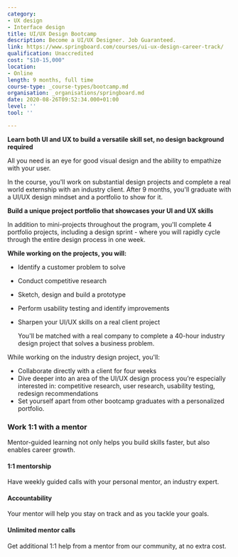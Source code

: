 ```yaml
---
category:
- UX design
- Interface design
title: UI/UX Design Bootcamp
description: Become a UI/UX Designer. Job Guaranteed.
link: https://www.springboard.com/courses/ui-ux-design-career-track/
qualification: Unaccredited
cost: "$10-15,000"
location:
- Online
length: 9 months, full time
course-type: _course-types/bootcamp.md
organisation: _organisations/springboard.md
date: 2020-08-26T09:52:34.000+01:00
level: ''
tool: ''

---
```

**Learn both UI and UX to build a versatile skill set, no design background required**

All you need is an eye for good visual design and the ability to empathize with your user.

In the course, you'll work on substantial design projects and complete a real world externship with an industry client. After 9 months, you'll graduate with a UI/UX design mindset and a portfolio to show for it.

**Build a unique project portfolio that showcases your UI and UX skills**

In addition to mini-projects throughout the program, you'll complete 4 portfolio projects, including a design sprint - where you will rapidly cycle through the entire design process in one week.

**While working on the projects, you will:**

* Identify a customer problem to solve
* Conduct competitive research
* Sketch, design and build a prototype
* Perform usability testing and identify improvements
* Sharpen your UI/UX skills on a real client project

  You'll be matched with a real company to complete a 40-hour industry design project that solves a business problem.

While working on the industry design project, you'll:
* Collaborate directly with a client for four weeks
* Dive deeper into an area of the UI/UX design process you’re especially interested in: competitive research, user research, usability testing, redesign recommendations
* Set yourself apart from other bootcamp graduates with a personalized portfolio.

### **Work 1:1 with a mentor**

Mentor-guided learning not only helps you build skills faster, but also enables career growth.

#### 1:1 mentorship

Have weekly guided calls with your personal mentor, an industry expert.

#### Accountability

Your mentor will help you stay on track and as you tackle your goals.

#### Unlimited mentor calls

Get additional 1:1 help from a mentor from our community, at no extra cost.